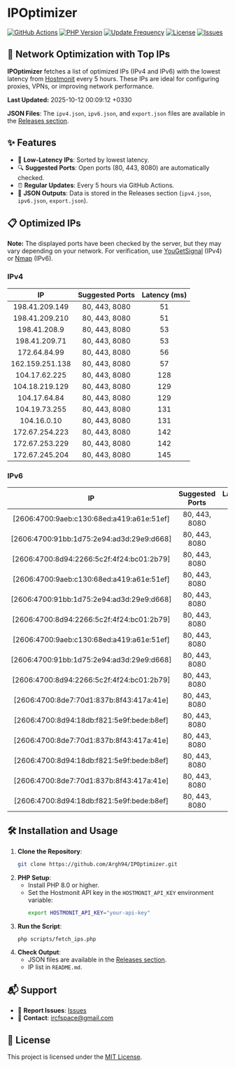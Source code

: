 # IPOptimizer

[![GitHub Actions](https://github.com/Argh94/IPOptimizer/workflows/IPOptimizer/badge.svg)](https://github.com/Argh94/IPOptimizer/actions)
[![PHP Version](https://img.shields.io/badge/PHP-8.0-blue)](https://www.php.net)
[![Update Frequency](https://img.shields.io/badge/Updates-Every%205%20Hours-green)](https://github.com/Argh94/IPOptimizer)
[![License](https://img.shields.io/badge/License-MIT-yellow)](https://opensource.org/licenses/MIT)
[![Issues](https://img.shields.io/github/issues/Argh94/IPOptimizer)](https://github.com/Argh94/IPOptimizer/issues)

## 🚀 Network Optimization with Top IPs

**IPOptimizer** fetches a list of optimized IPs (IPv4 and IPv6) with the lowest latency from [Hostmonit](https://hostmonit.com/) every 5 hours. These IPs are ideal for configuring proxies, VPNs, or improving network performance.

**Last Updated:** 2025-10-12 00:09:12 +0330

**JSON Files**: The `ipv4.json`, `ipv6.json`, and `export.json` files are available in the [Releases section](https://github.com/Argh94/IPOptimizer/releases).

## ✨ Features
- 📡 **Low-Latency IPs**: Sorted by lowest latency.
- 🔍 **Suggested Ports**: Open ports (80, 443, 8080) are automatically checked.
- ⏰ **Regular Updates**: Every 5 hours via GitHub Actions.
- 📄 **JSON Outputs**: Data is stored in the Releases section (`ipv4.json`, `ipv6.json`, `export.json`).

## 📋 Optimized IPs

**Note:** The displayed ports have been checked by the server, but they may vary depending on your network. For verification, use [YouGetSignal](https://www.yougetsignal.com/tools/open-ports/) (IPv4) or [Nmap](https://nmap.org/) (IPv6).

### IPv4
| IP | Suggested Ports | Latency (ms) |
|:---:|:---------------:|:------------:|
| 198.41.209.149 | 80, 443, 8080 | 51 |
| 198.41.209.210 | 80, 443, 8080 | 51 |
| 198.41.208.9 | 80, 443, 8080 | 53 |
| 198.41.209.71 | 80, 443, 8080 | 53 |
| 172.64.84.99 | 80, 443, 8080 | 56 |
| 162.159.251.138 | 80, 443, 8080 | 57 |
| 104.17.62.225 | 80, 443, 8080 | 128 |
| 104.18.219.129 | 80, 443, 8080 | 129 |
| 104.17.64.84 | 80, 443, 8080 | 129 |
| 104.19.73.255 | 80, 443, 8080 | 131 |
| 104.16.0.10 | 80, 443, 8080 | 131 |
| 172.67.254.223 | 80, 443, 8080 | 142 |
| 172.67.253.229 | 80, 443, 8080 | 142 |
| 172.67.245.204 | 80, 443, 8080 | 145 |

### IPv6
| IP | Suggested Ports | Latency (ms) |
|:---:|:---------------:|:------------:|
| [2606:4700:9aeb:c130:68ed:a419:a61e:51ef] | 80, 443, 8080 | 3 |
| [2606:4700:91bb:1d75:2e94:ad3d:29e9:d668] | 80, 443, 8080 | 3 |
| [2606:4700:8d94:2266:5c2f:4f24:bc01:2b79] | 80, 443, 8080 | 3 |
| [2606:4700:9aeb:c130:68ed:a419:a61e:51ef] | 80, 443, 8080 | 3 |
| [2606:4700:91bb:1d75:2e94:ad3d:29e9:d668] | 80, 443, 8080 | 3 |
| [2606:4700:8d94:2266:5c2f:4f24:bc01:2b79] | 80, 443, 8080 | 3 |
| [2606:4700:9aeb:c130:68ed:a419:a61e:51ef] | 80, 443, 8080 | 3 |
| [2606:4700:91bb:1d75:2e94:ad3d:29e9:d668] | 80, 443, 8080 | 3 |
| [2606:4700:8d94:2266:5c2f:4f24:bc01:2b79] | 80, 443, 8080 | 3 |
| [2606:4700:8de7:70d1:837b:8f43:417a:41e] | 80, 443, 8080 | 4 |
| [2606:4700:8d94:18db:f821:5e9f:bede:b8ef] | 80, 443, 8080 | 4 |
| [2606:4700:8de7:70d1:837b:8f43:417a:41e] | 80, 443, 8080 | 4 |
| [2606:4700:8d94:18db:f821:5e9f:bede:b8ef] | 80, 443, 8080 | 4 |
| [2606:4700:8de7:70d1:837b:8f43:417a:41e] | 80, 443, 8080 | 4 |
| [2606:4700:8d94:18db:f821:5e9f:bede:b8ef] | 80, 443, 8080 | 4 |

## 🛠️ Installation and Usage
1. **Clone the Repository**:
   ```bash
   git clone https://github.com/Argh94/IPOptimizer.git
   ```
2. **PHP Setup**:
   - Install PHP 8.0 or higher.
   - Set the Hostmonit API key in the `HOSTMONIT_API_KEY` environment variable:
     ```bash
     export HOSTMONIT_API_KEY="your-api-key"
     ```
3. **Run the Script**:
   ```bash
   php scripts/fetch_ips.php
   ```
4. **Check Output**:
   - JSON files are available in the [Releases section](https://github.com/Argh94/IPOptimizer/releases).
   - IP list in `README.md`.

## 📬 Support
- 🐛 **Report Issues**: [Issues](https://github.com/Argh94/IPOptimizer/issues)
- 📧 **Contact**: [ircfspace@gmail.com](mailto:ircfspace@gmail.com)

## 📄 License
This project is licensed under the [MIT License](https://github.com/Argh94/HandWave/blob/main/LICENCE).

